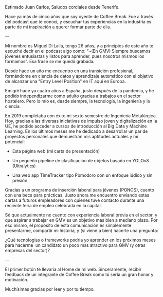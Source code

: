 <!-- SALUDO -->
Estimado Juan Carlos,
Saludos cordiales desde Tenerife.

<!-- INTRODUCCIÓN -->
Hace ya más de cinco años que soy oyente de Coffee Break. Fue a través del podcast que te conocí, y escuchar tus experiencias en la industria es parte de mi inspiración a querer formar parte de ella.

<!-- CUERPO -->
--

Mi nombre es Miguel Di Lalla, tengo 26 años, y a principios de este año te escuché decir en el podcast algo como: “~(En GMV) Siempre buscamos jóvenes entusiastas y listos para aprender, pues nosotros mismos los formamos”. Esa frase se me quedó grabada.

Desde hace un año me encuentro en una transición profesional, formándome en ciencia de datos y aprendizaje automático con el objetivo de alcanzar una "Entry Level Position" en IT aquí en Europa.

Emigré hace ya cuatro años a España, justo después de la pandemia, y he podido independizarme como adulto gracias a trabajos en el sector hostelero. Pero lo mío es, desde siempre, la tecnología, la ingeniería y la ciencia.

En 2019 completaba con éxito mi sexto semestre de Ingeniería Metalúrgica. Hoy, gracias a las diversas iniciativas de impulso joven y digitalización en la UE, he podido acceder a cursos de introducción al Big Data y Machine Learning. En los últimos meses me he dedicado a desarrollar un par de proyectos personales que demuestran mis aptitudes actuales y mi potencial:

- Esta página web (mi carta de presentación)

- Un pequeño pipeline de clasificación de objetos basado en YOLOv8 (Ultralytics)

- Una web app TimeTracker tipo Pomodoro con un enfoque lúdico y sin presión

Gracias a un programa de inserción laboral para jóvenes (PONOS), cuento con una beca para prácticas. Justo ahora me encuentro enviando estas cartas a futuros empleadores con quienes tuve contacto durante una reciente feria de empleo celebrada en la capital.

Sé que actualmente no cuento con experiencia laboral previa en el sector, y que aspirar a trabajar en GMV es un objetivo mas bien a mediano plazo. Por eso mismo, el propósito de esta comunicación es simplemente presentarme, compartir mi historia, y (si viene a bien) hacerte una pregunta:

<!-- DESPEDIDA -->
¿Qué tecnologías o frameworks podria yo aprender en los próximos meses para hacerme  un candidato un poco mas atractivo para GMV (y otras empresas del sector)?

--


El primer botón te llevaría al Home de mi web. Sinceramente, recibir feedback de un integrante de Coffee Break como tú sería un gran honor y motivación.

Muchísimas gracias por leer y por tu tiempo.
